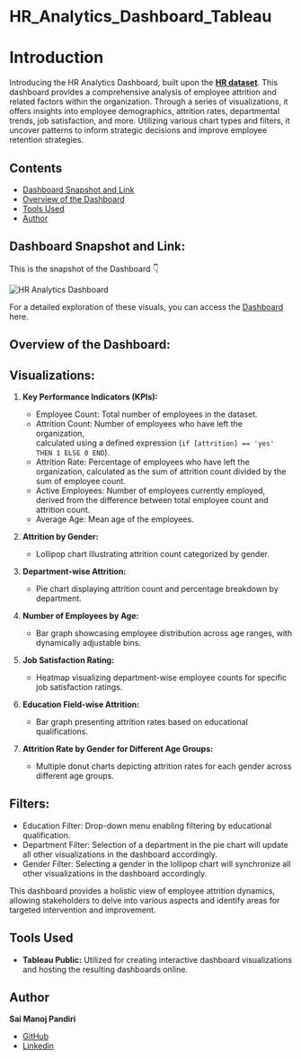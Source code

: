 # HR_Analytics_Dashboard_Tableau

# Introduction
Introducing the HR Analytics Dashboard, built upon the [**HR dataset**](HR%20Data.xlsx). This dashboard provides a comprehensive analysis of employee attrition and related factors within the organization. Through a series of visualizations, it offers insights into employee demographics, attrition rates, departmental trends, job satisfaction, and more. Utilizing various chart types and filters, it uncover patterns to inform strategic decisions and improve employee retention strategies.

## Contents
- [Dashboard Snapshot and Link](#dashboard-snapshot-and-link)
- [Overview of the Dashboard](#overview-of-the-dashboard)
- [Tools Used](#tools-used)
- [Author](#author)

## Dashboard Snapshot and Link:
This is the snapshot of the Dashboard 👇

 ![HR Analytics Dashboard](https://github.com/SAI-MANOJ-P/HR_Analytics_Dashboard_Tableau/assets/147478138/f4aa6257-6c96-47fb-b4c6-7f816fba2251)

For a detailed exploration of these visuals, you can access the
 [Dashboard](https://public.tableau.com/app/profile/sai.manoj.p7063/viz/HRAnalyticsDashboard_17072269097090/Dashboard1) here.

## Overview of the Dashboard:

## Visualizations:

1. **Key Performance Indicators (KPIs):**
   - Employee Count: Total number of employees in the dataset.
   - Attrition Count: Number of employees who have left the organization,   
     calculated using a defined expression (`if [attrition] == 'yes' THEN 1 ELSE 0 END`).
   - Attrition Rate: Percentage of employees who have left the organization, calculated as the sum of attrition count divided by the sum of employee count.
   - Active Employees: Number of employees currently employed, derived from the difference between total employee count and attrition count.
   - Average Age: Mean age of the employees.

2. **Attrition by Gender:**
   - Lollipop chart illustrating attrition count categorized by gender.

3. **Department-wise Attrition:**
   - Pie chart displaying attrition count and percentage breakdown by department.

4. **Number of Employees by Age:**
   - Bar graph showcasing employee distribution across age ranges, with dynamically adjustable bins.

5. **Job Satisfaction Rating:**
   - Heatmap visualizing department-wise employee counts for specific job satisfaction ratings.

6. **Education Field-wise Attrition:**
   - Bar graph presenting attrition rates based on educational qualifications.

7. **Attrition Rate by Gender for Different Age Groups:**
   - Multiple donut charts depicting attrition rates for each gender across different age groups.

## Filters:
- Education Filter: Drop-down menu enabling filtering by educational qualification.
- Department Filter: Selection of a department in the pie chart will update all other visualizations in the dashboard accordingly.
- Gender Filter: Selecting a gender in the lollipop chart will synchronize all other visualizations in the dashboard accordingly.

This dashboard provides a holistic view of employee attrition dynamics, allowing stakeholders to delve into various aspects and identify areas for targeted intervention and improvement.


## Tools Used

- **Tableau Public:** Utilized for creating interactive dashboard visualizations and hosting the resulting dashboards online.

  
## Author
**Sai Manoj Pandiri**
- [GitHub](https://github.com/SAI-MANOJ-P)
- [Linkedin](https://www.linkedin.com/in/saimanojpandiri/)
